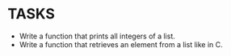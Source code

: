 # TASKS
- Write a function that prints all integers of a list.
- Write a function that retrieves an element from a list like in C.
